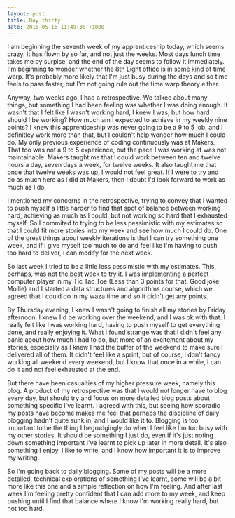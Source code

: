 ```yaml
---
layout: post
title: Day thirty
date: 2016-05-16 11:49:30 +1000
---
```


I am beginning the seventh week of my apprenticeship today, which seems crazy.  It has flown by so far, and not just the weeks.  Most days lunch time takes me by surpise, and the end of the day seems to follow it immediately.  I'm beginning to wonder whether the 8th Light office is in some kind of time warp.  It's probably more likely that I'm just busy during the days and so time feels to pass faster, but I'm not going rule out the time warp theory either.

Anyway, two weeks ago, I had a retrospective.  We talked about many things, but something I had been feeling was whether I was doing enough.  It wasn't that I felt like I wasn't working hard, I knew I was, but how hard should I be working?  How much am I expected to achieve in my weekly nine points?  I knew this apprenticeship was never going to be a 9 to 5 job, and I definitley work more than that, but I couldn't help wonder how much I could do.  My only previous experience of coding continuously was at Makers.  That too was not a 9 to 5 experience, but the pace I was working at was not maintainable.  Makers taught me that I could work between ten and twelve hours a day, seven days a week, for twelve weeks.  It also taught me that once that twelve weeks was up, I would not feel great.  If I were to try and do as much here as I did at Makers, then I doubt I'd look forward to work as much as I do.

I mentioned my concerns in the retrospective, trying to convey that I wanted to push myself a little harder to find that spot of balance between working hard, achieving as much as I could, but not working so hard that I exhausted myself. So I commited to trying to be less pessimistic with my estimates so that I could fit more stories into my week and see how much I could do.  One of the great things about weekly iterations is that I can try something one week, and if I give myself too much to do and feel like I'm having to push too hard to deliver, I can modify for the next week.

So last week I tried to be a little less pessimistic with my estimates.  This, perhaps, was not the best week to try it.  I was implementing a perfect computer player in my Tic Tac Toe (Less than 3 points for that.  Good joke Mollie) and I started a data structures and algorithms course, which we agreed that I could do in my waza time and so it didn't get any points.  

By Thursday evening, I knew I wasn't going to finish all my stories by Friday afternoon.  I knew I'd be working over the weekend, and I was ok with that.  I really felt like I was working hard, having to push myself to get everything done, and really enjoying it.  What I found strange was that I didn't feel any panic about how much I had to do, but more of an excitement about my stories, especially as I knew I had the buffer of the weekend to make sure I delivered all of them.  It didn't feel like a sprint, but of course, I don't fancy working all weekend every weekend, but I know that once in a while, I can do it and not feel exhausted at the end.

But there have been casualties of my higher pressure week, namely this blog.  A product of my retrospective was that I would not longer have to blog every day, but should try and focus on more detailed blog posts about something specific I've learnt. I agreed with this, but seeing how sporadic my posts have become makes me feel that perhaps the discipline of daily blogging hadn't quite sunk in, and I would like it to.  Blogging is too important to be the thing I begrudgingly do when I feel like I'm too busy with my other stories.  It should be something I just do, even if it's just noting down something important I've learnt to pick up later in more detail.  It's also something I enjoy.  I like to write, and I know how important it is to improve my writing.

So I'm going back to daily blogging.  Some of my posts will be a more detailed, technical explorations of something I've learnt, some will be a bit more like this one and a simple reflection on how I'm feeling.  And after last week I'm feeling pretty confident that I can add more to my week, and keep pushing until I find that balance where I know I'm working really hard, but not too hard.
